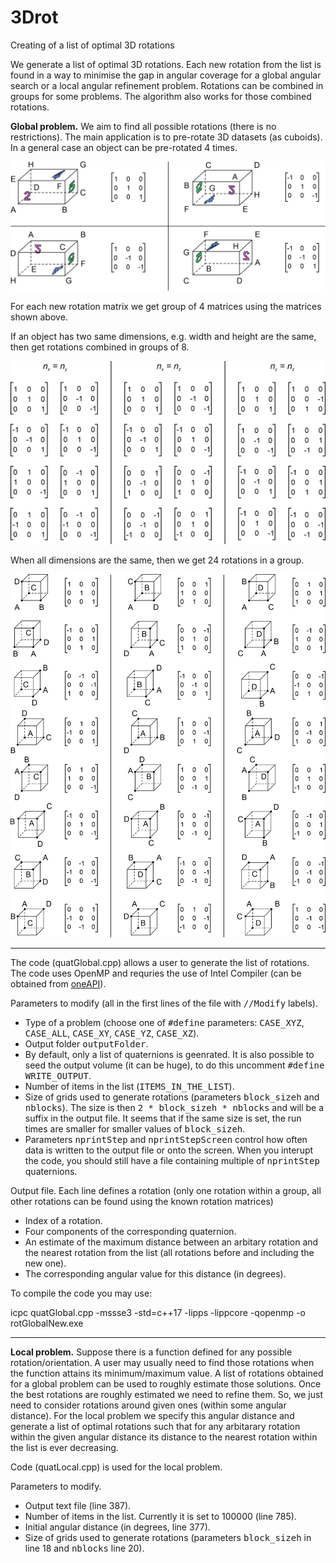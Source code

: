 # 3Drot
Creating of a list of optimal 3D rotations

We generate a list of optimal 3D rotations. Each new rotation from the list is found in a way to minimise the 
gap in angular coverage for a global angular search or a local angular refinement problem.
Rotations can be combined in groups for some problems. 
The algorithm also works for those combined rotations. 

<b>Global problem.</b> We aim to find all possible rotations (there is no restrictions). The main application is to pre-rotate 3D datasets (as cuboids). 
In a general  case an object can be pre-rotated 4 times.

<img src="images/group4.png" width="700">

For each new rotation matrix we get group of 4 matrices using the matrices shown above.

If an object has two same dimensions, e.g. width and height are the same, then get rotations combined in groups of 8.

<img src="images/group8.png" width="700">

When all dimensions are the same, then we get 24 rotations in a group.

<img src="images/group24.png" width="700">

<hr>

The code (quatGlobal.cpp) allows a user to generate the list of rotations. The code uses OpenMP and requries the use of Intel Compiler (can be obtained from <a href="https://software.intel.com/content/www/us/en/develop/tools/oneapi/all-toolkits.html">oneAPI</a>).

Parameters to modify (all in the first lines of the file with <tt>//Modify</tt> labels).
<ul>
  <li>Type of a problem (choose one of <tt>#define</tt> parameters: <tt>CASE_XYZ</tt>, <tt>CASE_ALL</tt>, <tt>CASE_XY</tt>, <tt>CASE_YZ</tt>, <tt>CASE_XZ</tt>).
  <li>Output folder <tt>outputFolder</tt>.</li>
  <li>By default, only a list of quaternions is geenrated. It is also possible to seed the output volume (it can be huge), to do this uncomment <tt>#define WRITE_OUTPUT</tt>.</li>
  <li>Number of items in the list (<tt>ITEMS_IN_THE_LIST</tt>).</li>
  <li>Size of grids used to generate rotations (parameters <tt>block_sizeh</tt> and <tt>nblocks</tt>). The size is then <tt>2 * block_sizeh * nblocks</tt> and will be a suffix in the output file. It seems that if the same size is set, the run times are smaller for smaller values of <tt>block_sizeh</tt>.</li>
  <li>Parameters <tt>nprintStep</tt> and <tt>nprintStepScreen</tt> control how often data is written to the output file or onto the screen. When you interupt the code, you should still have a file containing multiple of <tt>nprintStep</tt> quaternions.</li>
</ul>

Output file. Each line defines a rotation (only one rotation within a group, all other rotations can be found using the known rotation matrices)
<ul>
  <li>Index of a rotation.</li>
  <li>Four components of the corresponding quaternion.</li>
  <li>An estimate of the maximum distance between an arbitary rotation and the nearest rotation from the list (all rotations before and including the new one).</li>
  <li>The corresponding angular value for this distance (in degrees).</li>
</ul>

To compile the code you may use:
<div><tt></tt>icpc quatGlobal.cpp -mssse3 -std=c++17 -lipps -lippcore -qopenmp -o rotGlobalNew.exe</div></tt></div>



<hr>
  
<b>Local problem.</b> Suppose there is a function defined for any possible rotation/orientation. A user may usually need to find those rotations when the function attains its minimum/maximum value. A list of rotations obtained for a global problem can be used to roughly estimate those solutions. Once the best rotations are roughly estimated we need to refine them. So, we just need to consider rotations around given ones (within some angular distance). For the local problem we specify this angular distance and generate a list of optimal rotations such that for any arbitarary rotation within the given angular distance its distance to the nearest rotation within the list is ever decreasing.

Code (quatLocal.cpp) is used for the local problem.

Parameters to modify.
<ul>
  <li>Output text file (line 387).</li>
  <li>Number of items in the list. Currently it is set to 100000 (line 785).</li>
  <li>Initial angular distance (in degrees, line 377).</li>
  <li>Size of grids used to generate rotations (parameters <tt>block_sizeh</tt> in line 18 and <tt>nblocks</tt> line 20).
</ul>


